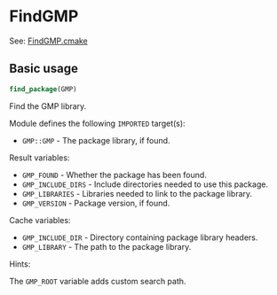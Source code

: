 # FindGMP

See: [FindGMP.cmake](https://github.com/petk/php-build-system/blob/master/cmake/cmake/modules/FindGMP.cmake)

## Basic usage

```cmake
find_package(GMP)
```

Find the GMP library.

Module defines the following `IMPORTED` target(s):

* `GMP::GMP` - The package library, if found.

Result variables:

* `GMP_FOUND` - Whether the package has been found.
* `GMP_INCLUDE_DIRS` - Include directories needed to use this package.
* `GMP_LIBRARIES` - Libraries needed to link to the package library.
* `GMP_VERSION` - Package version, if found.

Cache variables:

* `GMP_INCLUDE_DIR` - Directory containing package library headers.
* `GMP_LIBRARY` - The path to the package library.

Hints:

The `GMP_ROOT` variable adds custom search path.
